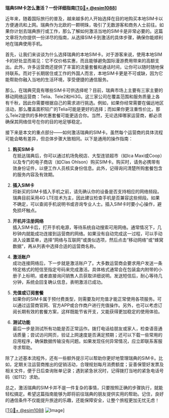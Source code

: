 **瑞典SIM卡怎么激活？一份详细指南[[TG💪+ @esim1088](https://t.me/s/esim1088)]**

近年来，随着国际旅行的普及，越来越多的人开始选择在目的地购买本地SIM卡以方便通讯和上网。瑞典作为北欧的一颗明珠，吸引了无数游客和商务人士前往。如果你计划去瑞典旅行或工作，那么了解如何激活当地的SIM卡是非常必要的。这篇文章将为你提供一份详尽的指南，从选择SIM卡到激活的具体步骤，确保你能顺利地在瑞典使用手机。

首先，让我们来谈谈为什么选择瑞典的本地SIM卡。对于游客来说，使用本地SIM卡的好处显而易见：它不仅价格实惠，而且能够避免国际漫游费用带来的高额支出。此外，许多运营商还提供了丰富的流量套餐和通话时间，让你可以随时随地保持联系。而对于长期居住或工作的外国人而言，本地SIM卡更是不可或缺，因为它能帮助你融入当地的生活环境，享受便捷的通信服务。

那么，在瑞典究竟有哪些SIM卡可供选择呢？目前，瑞典市场上主要有三家主要的移动网络运营商：Telia、Tele2和Hi3G。这三家公司在覆盖范围和服务质量上各有千秋，因此你需要根据自己的需求进行挑选。例如，如果你经常需要在偏远地区活动，那么覆盖面积较广的Telia可能是更好的选择；而如果你更注重性价比，那么Tele2提供的多种优惠套餐可能更适合你。当然，无论选择哪家运营商，都必须确保其网络信号在你的目的地足够稳定。

接下来是本文的重点部分——如何激活瑞典的SIM卡。虽然每个运营商的具体流程可能会略有差异，但总体步骤大致相同。以下是通用的操作指南：

1. **购买SIM卡**  
   在抵达瑞典后，你可以通过机场免税店、大型连锁超市（如Ica Maxi或Coop）以及专门的电子商店（如Clas Ohlson）购买SIM卡。购买时，请务必携带有效身份证件，以便工作人员核实身份信息。此外，记得询问清楚所购套餐包含的服务内容及有效期。

2. **插入SIM卡**  
   将新买的SIM卡插入手机之前，请先确认你的设备是否支持相应的网络频段。瑞典目前采用4G LTE技术为主，因此建议检查手机是否兼容这些频段。如果不确定，可以查阅手机说明书或咨询专业人士。插入SIM卡时要小心操作，避免损坏触点。

3. **开机并注册网络**  
   插入SIM卡后，打开手机电源，等待系统自动搜索可用网络。通常情况下，几秒钟内就能成功连接到运营商的网络。如果没有自动完成这一过程，可以手动进入设置菜单，选择“网络与互联网”或类似选项，然后点击“移动网络”或“蜂窝数据”，再从列表中选择合适的运营商名称。

4. **激活账户**  
   成功连接网络后，下一步就是激活账户了。大多数运营商会要求用户发送一条特定格式的短信至指定号码来完成激活。具体格式通常会在包装盒内附带的小册子上标明，或者直接询问销售人员获取详细说明。发送短信后，耐心等待几分钟，系统会回复确认信息，表明激活已成功。

5. **充值或订阅套餐**  
   如果你的SIM卡属于预付费类型，则需要及时充值才能正常使用各项服务。可以通过运营商官网、官方APP或合作商户进行充值操作。另外，也可以考虑订阅长期有效的套餐方案，这样既能节省开支，又能获得更加稳定的使用体验。

6. **测试功能**  
   最后一步是测试所有功能是否正常运作。拨打电话给朋友或家人，检查语音通话质量；尝试访问网页，验证上网速度是否满足预期；还可以下载一些常用的应用程序，确保数据传输没有问题。如果发现任何异常情况，应立即联系客服寻求帮助。

除了上述基本流程外，还有一些额外提示可以帮助你更好地管理瑞典的SIM卡。比如，定期关注运营商推出的促销活动，合理规划每月消费额度；妥善保管好发票及相关文件，便于日后查询账单记录；遇到紧急状况时，记得拨打当地的紧急电话号码（如112）求助。

总之，激活瑞典的SIM卡并不是一件复杂的事情，只要按照正确的步骤执行，就能轻松搞定。希望这篇指南能够为即将前往瑞典的朋友提供实用的帮助。记住，良好的通信条件不仅能提升旅途的乐趣，还能保障安全，让整个旅程更加无忧无虑！

[[TG💪+ @esim1088](https://t.me/s/esim1088) ![Image](https://i.postimg.cc/4NQfJmqS/Snipaste-2025-05-13-00-14-12.png)]
